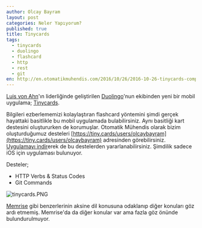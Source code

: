 ```yaml
---
author: Olcay Bayram
layout: post
categories: Neler Yapıyorum?
published: true
title: Tinycards
tags:
  - tinycards
  - duolingo
  - flashcard
  - http
  - rest
  - git
en: http://en.otomatikmuhendis.com/2016/10/26/2016-10-26-tinycards-computer-programming/
---
```

[Luis von Ahn](https://www.ted.com/talks/luis_von_ahn_massive_scale_online_collaboration)'ın liderliğinde geliştirilen [Duolingo](https://www.duolingo.com)'nun ekibinden yeni bir mobil uygulama; [Tinycards](https://tinycards.duolingo.com/).

Bilgileri ezberlememizi kolaylaştıran flashcard yöntemini şimdi gerçek hayattaki basitlikle bu mobil uygulamada bulabilirsiniz. Aynı basitliği kart destesini oluştururken de korumuşlar. Otomatik Mühendis olarak bizim oluşturduğumuz desteleri [https://tiny.cards/users/olcaybayram](https://tiny.cards/users/olcaybayram) adresinden görebilirsiniz. [Uygulamayı indir](https://itunes.apple.com/app/apple-store/id1109425556?pt=1374442&ct=Web%20preview&mt=8)erek de bu destelerden yararlanabilirsiniz. Şimdilik sadece iOS için uygulaması bulunuyor.

Desteler;

- HTTP Verbs & Status Codes
- Git Commands

![tinycards.PNG]({{site.baseurl}}/img/tinycards.PNG)

[Memrise](https://www.memrise.com/) gibi benzerlerinin aksine dil konusuna odaklanıp diğer konuları göz ardı etmemiş. Memrise'da da diğer konular var ama fazla göz önünde bulundurulmuyor.




